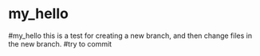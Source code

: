 # my_hello
#my_hello
this is a test for creating a new branch, and then change files in the new branch.
#try to commit

